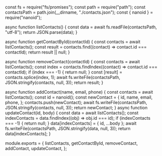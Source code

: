 const fs = require("fs/promises");
const path = require("path");
const contactsPath = path.join(__dirname, "./contacts.json");
const { nanoid } = require("nanoid");

async function listContacts() {
  const data = await fs.readFile(contactsPath, "utf-8");
  return JSON.parse(data);
}

async function getContactById(contactId) {
  const contacts = await listContacts();
  const result = contacts.find((contact) => contact.id === contactId);
  return result || null;
}

async function removeContact(contactId) {
  const contacts = await listContacts();
  const index = contacts.findIndex((contact) => contact.id === contactId);
  if (index === -1) {
    return null;
  }
  const [result] = contacts.splice(index, 1);
  await fs.writeFile(contactsPath, JSON.stringify(contacts, null, 3));
  return result;
}

async function addContact(name, email, phone) {
  const contacts = await listContacts();
  const id = nanoid();
  const newContact = {
    id,
    name,
    email,
    phone,
  };
  contacts.push(newContact);
  await fs.writeFile(contactsPath, JSON.stringify(contacts, null, 3));
  return newContact;
}
async function updateContact(id, body) {
  const data = await listContacts();
  const indexContacts = data.findIndex((obj) => obj.id === id);
  if (indexContacts === -1) {
    return null;
  }
  data[indexContacts] = { id, ...body };
  await fs.writeFile(contactsPath, JSON.stringify(data, null, 3));
  return data[indexContacts];
}

module.exports = {
  listContacts,
  getContactById,
  removeContact,
  addContact,
  updateContact,
};
